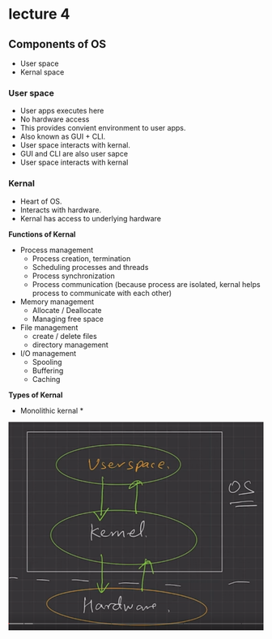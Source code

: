 # lecture 4

## Components of OS
* User space
* Kernal space

### User space
* User apps executes here
* No hardware access
* This provides convient environment to user apps.
* Also known as GUI + CLI.
* User space interacts with kernal.
* GUI and CLI are also user sapce
* User space interacts with kernal

### Kernal
* Heart of OS.
* Interacts with hardware.
* Kernal has access to underlying hardware

**Functions of Kernal**
* Process management 
    * Process creation, termination
    * Scheduling processes and threads
    * Process synchronization
    * Process communication (because process are isolated, kernal helps process to communicate with each other)
* Memory management
    * Allocate / Deallocate
    * Managing free space
* File management
    * create / delete files
    * directory management
* I/O management
    * Spooling
    * Buffering
    * Caching

**Types of Kernal**
* Monolithic kernal
    * 


<img src='components_of_os.png'>

